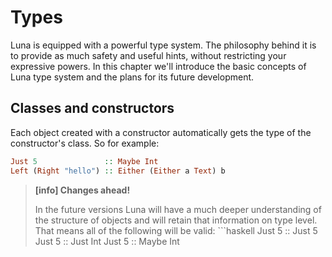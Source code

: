 # Types

Luna is equipped with a powerful type system. The philosophy behind it is to provide as much safety and useful hints, without restricting your expressive powers. In this chapter we'll introduce the basic concepts of Luna type system and the plans for its future development.

## Classes and constructors

Each object created with a constructor automatically gets the type of the constructor's class. So for example:

```haskell
Just 5               :: Maybe Int
Left (Right "hello") :: Either (Either a Text) b
```

> **[info] Changes ahead!**
>
> In the future versions Luna will have a much deeper understanding of the structure of objects and will retain that information on type level. That means all of the following will be valid:  ```haskell
Just 5 :: Just 5
Just 5 :: Just Int
Just 5 :: Maybe Int
```